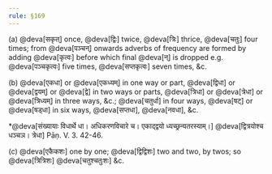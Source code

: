 ```yaml
---
rule: §169
---
```


(a) @deva[सकृत्] once, @deva[द्विः] twice, @deva[त्रिः] thrice, @deva[चतुः] four times; from @deva[पञ्चन्] onwards adverbs of frequency are formed by adding @deva[कृत्वः] before which final @deva[न्] is dropped e.g. @deva[पञ्चकृत्वः] five times, @deva[सप्तकृत्वः] seven times, &c.

(b) @deva[एकधा] or @deva[एकध्यम्] in one way or part, @deva[द्विधा] or @deva[द्वयम्] or @deva[द्वे] in two ways or parts, @deva[त्रिधा] or @deva[त्रेधा] or @deva[त्रिध्यम्] in three ways, &c.; @deva[चतुर्धा] in four ways, @deva[षट्] or @deva[षड्धा] in six ways, @deva[सप्तधा], @deva[नवधा], &c.

*@deva[संख्यायाः विधार्थे धा। अधिकरणविचारे च। एकाद्द्वयो ध्यच्छ्रन्यतरस्याम्।] @deva[द्वित्रयोश्च धञ्चञ। त्रेधा] Pāṇ. V. 3. 42-46.

(c) @deva[एकैकशः] one by one; @deva[द्विद्विशः] two and two, by twos; so @deva[त्रित्रिशः] @deva[चतुश्चतुःशः] &c.